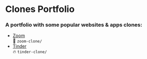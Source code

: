 # Clones Portfolio

### A portfolio with some popular websites & apps clones:

- [Zoom](https://zoom.us/) <br />
  📡 `zoom-clone/`
- [Tinder](https://tinder.com/) <br />
  🔥 `tinder-clone/`
